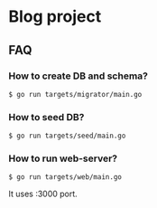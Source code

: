 # Blog project

## FAQ

### How to create DB and schema?

```$ go run targets/migrator/main.go```

### How to seed DB?

```$ go run targets/seed/main.go```

### How to run web-server?

```$ go run targets/web/main.go```

It uses :3000 port.
